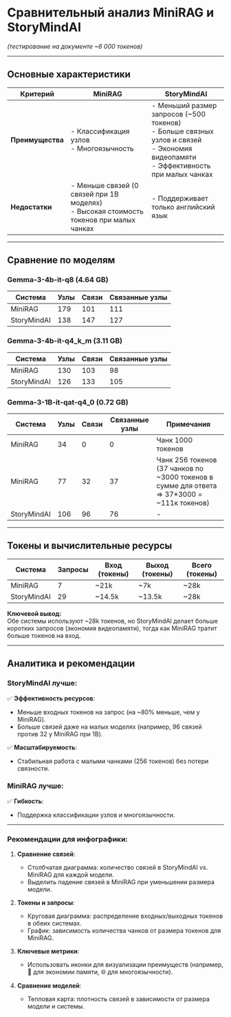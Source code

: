 # Сравнительный анализ MiniRAG и StoryMindAI  
*(тестирование на документе ~6 000 токенов)*  

---

## Основные характеристики  
| **Критерий**               | **MiniRAG**                                  | **StoryMindAI**                          |
|-----------------------------|----------------------------------------------|------------------------------------------|
| **Преимущества**            | - Классификация узлов<br>- Многоязычность | - Меньший размер запросов (~500 токенов)<br>- Больше связных узлов и связей <br>- Экономия видеопамяти<br>- Эффективность при малых чанках |
| **Недостатки**              | - Меньше связей (0 связей при 1B моделях)<br>- Высокая стоимость токенов при малых чанках | - Поддерживает только английский язык|

---

## Сравнение по моделям  
### Gemma-3-4b-it-q8 (4.64 GB)  
| **Система**    | Узлы | Связи | Связанные узлы |
|----------------|------|-------|----------------|
| MiniRAG        | 179  | 101   | 111            |
| StoryMindAI    | 138  | 147   | 127            |

### Gemma-3-4b-it-q4_k_m (3.11 GB)  
| **Система**    | Узлы | Связи | Связанные узлы |
|----------------|------|-------|----------------|
| MiniRAG        | 130  | 103   | 98             |
| StoryMindAI    | 126  | 133   | 105            |

### Gemma-3-1B-it-qat-q4_0 (0.72 GB)  
| **Система**    | Узлы | Связи | Связанные узлы | Примечания                          |
|----------------|------|-------|----------------|-------------------------------------|
| MiniRAG        | 34   | 0     | 0              | Чанк 1000 токенов                   |
| MiniRAG        | 77   | 32    | 37             | Чанк 256 токенов (37 чанков по ~3000 токенов в сумме для ответа => 37*3000 = ~111к токенов) |
| StoryMindAI    | 106  | 96    | 76             | -                                   |

---

## Токены и вычислительные ресурсы  
| **Система**    | Запросы | Вход (токены) | Выход (токены) | Всего (токены) |
|----------------|---------|---------------|----------------|----------------|
| MiniRAG        | 7       | ~21k          | ~7k            | ~28k           |
| StoryMindAI    | 29      | ~14.5k        | ~13.5k         | ~28k           |

**Ключевой вывод:**  
Обе системы используют ~28k токенов, но StoryMindAI делает больше коротких запросов (экономия видеопамяти), тогда как MiniRAG тратит больше токенов на вход.

---

## Аналитика и рекомендации  
### **StoryMindAI лучше:**  
✅ **Эффективность ресурсов**:  
- Меньше входных токенов на запрос (на ~80% меньше, чем у MiniRAG).  
- Больше связей даже на малых моделях (например, 96 связей против 32 у MiniRAG при 1B).  

✅ **Масштабируемость**:  
- Стабильная работа с малыми чанками (256 токенов) без потери связности.  

### **MiniRAG лучше:**  
✅ **Гибкость**:  
- Поддержка классификации узлов и многоязычности.   

---

### Рекомендации для инфографики:  
1. **Сравнение связей**:  
   - Столбчатая диаграмма: количество связей в StoryMindAI vs. MiniRAG для каждой модели.  
   - Выделить падение связей в MiniRAG при уменьшении размера модели.  

2. **Токены и запросы**:  
   - Круговая диаграмма: распределение входных/выходных токенов в обеих системах.  
   - График: зависимость количества чанков от размера токенов для MiniRAG.  

3. **Ключевые метрики**:  
   - Использовать иконки для визуализации преимуществ (например, 💾 для экономии памяти, 🌐 для многоязычности).  

4. **Сравнение моделей**:  
   - Тепловая карта: плотность связей в зависимости от размера модели и системы.  